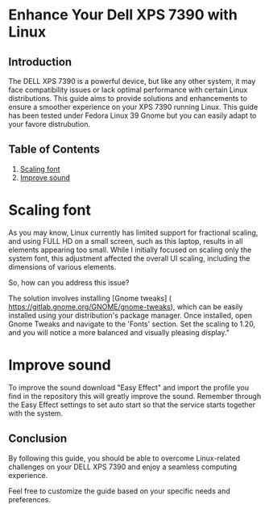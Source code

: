 # Enhance Your Dell XPS 7390 with Linux

## Introduction

The DELL XPS 7390 is a powerful device, but like any other system, it may face compatibility issues or lack optimal performance with certain Linux distributions. This guide aims to provide solutions and enhancements to ensure a smoother experience on your XPS 7390 running Linux.
This guide has been tested under Fedora Linux 39 Gnome but you can easily adapt to your favore distrubution.


## Table of Contents

1. [Scaling font](#scaling-font)
2. [Improve sound](#improve-sound)

# Scaling font 

As you may know, Linux currently has limited support for fractional scaling, and using FULL HD on a small screen, such as this laptop, results in all elements appearing too small. While I initially focused on scaling only the system font, this adjustment affected the overall UI scaling, including the dimensions of various elements.

So, how can you address this issue?

The solution involves installing [Gnome tweaks] ( https://gitlab.gnome.org/GNOME/gnome-tweaks), which can be easily installed using your distribution's package manager. Once installed, open Gnome Tweaks and navigate to the 'Fonts' section. Set the scaling to 1.20, and you will notice a more balanced and visually pleasing display."


# Improve sound 
To improve the sound download "Easy Effect" and import the profile you find in the repository this will greatly improve the sound.
Remember through the Easy Effect settings to set auto start so that the service starts together with the system.

## Conclusion

By following this guide, you should be able to overcome Linux-related challenges on your DELL XPS 7390 and enjoy a seamless computing experience.

Feel free to customize the guide based on your specific needs and preferences.
